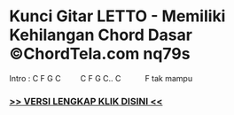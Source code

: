 
 # Kunci Gitar LETTO - Memiliki Kehilangan Chord Dasar ©ChordTela.com nq79s


Intro : C F G C         C F G C.. C           F tak mampu

###  <a href="https://shortlighzx.web.app?sq=Kunci Gitar LETTO - Memiliki Kehilangan Chord Dasar ©ChordTela.com"> >> VERSI LENGKAP KLIK DISINI << </a>
